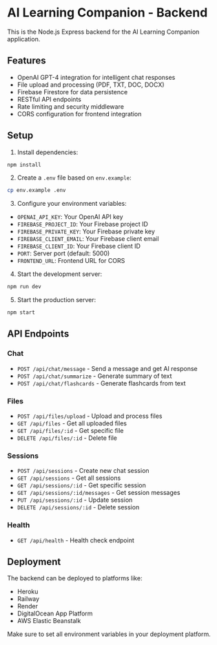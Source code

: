 # AI Learning Companion - Backend

This is the Node.js Express backend for the AI Learning Companion application.

## Features

- OpenAI GPT-4 integration for intelligent chat responses
- File upload and processing (PDF, TXT, DOC, DOCX)
- Firebase Firestore for data persistence
- RESTful API endpoints
- Rate limiting and security middleware
- CORS configuration for frontend integration

## Setup

1. Install dependencies:
```bash
npm install
```

2. Create a `.env` file based on `env.example`:
```bash
cp env.example .env
```

3. Configure your environment variables:
- `OPENAI_API_KEY`: Your OpenAI API key
- `FIREBASE_PROJECT_ID`: Your Firebase project ID
- `FIREBASE_PRIVATE_KEY`: Your Firebase private key
- `FIREBASE_CLIENT_EMAIL`: Your Firebase client email
- `FIREBASE_CLIENT_ID`: Your Firebase client ID
- `PORT`: Server port (default: 5000)
- `FRONTEND_URL`: Frontend URL for CORS

4. Start the development server:
```bash
npm run dev
```

5. Start the production server:
```bash
npm start
```

## API Endpoints

### Chat
- `POST /api/chat/message` - Send a message and get AI response
- `POST /api/chat/summarize` - Generate summary of text
- `POST /api/chat/flashcards` - Generate flashcards from text

### Files
- `POST /api/files/upload` - Upload and process files
- `GET /api/files` - Get all uploaded files
- `GET /api/files/:id` - Get specific file
- `DELETE /api/files/:id` - Delete file

### Sessions
- `POST /api/sessions` - Create new chat session
- `GET /api/sessions` - Get all sessions
- `GET /api/sessions/:id` - Get specific session
- `GET /api/sessions/:id/messages` - Get session messages
- `PUT /api/sessions/:id` - Update session
- `DELETE /api/sessions/:id` - Delete session

### Health
- `GET /api/health` - Health check endpoint

## Deployment

The backend can be deployed to platforms like:
- Heroku
- Railway
- Render
- DigitalOcean App Platform
- AWS Elastic Beanstalk

Make sure to set all environment variables in your deployment platform.


